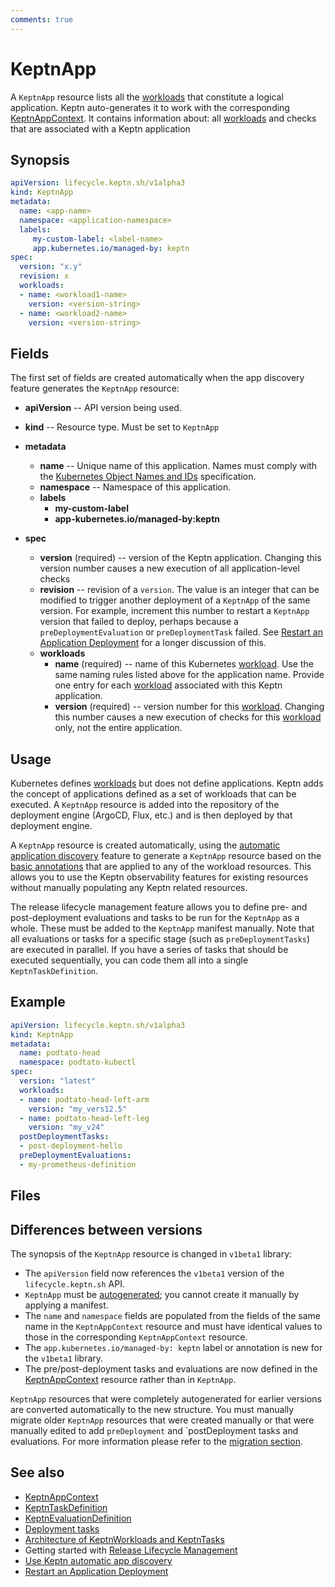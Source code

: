 ```yaml
---
comments: true
---
```


# KeptnApp

A `KeptnApp` resource lists all the [workloads](https://kubernetes.io/docs/concepts/workloads/)
that constitute a logical application.
Keptn auto-generates it to work with the corresponding
[KeptnAppContext](appcontext.md).
It contains information about:
all [workloads](https://kubernetes.io/docs/concepts/workloads/) and checks
that are associated with a Keptn application

## Synopsis

```yaml
apiVersion: lifecycle.keptn.sh/v1alpha3
kind: KeptnApp
metadata:
  name: <app-name>
  namespace: <application-namespace>
  labels:
     my-custom-label: <label-name>
     app.kubernetes.io/managed-by: keptn
spec:
  version: "x.y"
  revision: x
  workloads:
  - name: <workload1-name>
    version: <version-string>
  - name: <workload2-name>
    version: <version-string>
```

## Fields

The first set of fields are created automatically
when the app discovery feature generates the `KeptnApp` resource:

- **apiVersion** -- API version being used.
- **kind** -- Resource type.
   Must be set to `KeptnApp`

- **metadata**
  - **name** -- Unique name of this application.
       Names must comply with the
       [Kubernetes Object Names and IDs](https://kubernetes.io/docs/concepts/overview/working-with-objects/names/#dns-subdomain-names)
       specification.
  - **namespace** -- Namespace of this application.
  - **labels**
    - **my-custom-label**
    - **app-kubernetes.io/managed-by:keptn**

- **spec**
  - **version** (required) -- version of the Keptn application.
       Changing this version number causes a new execution
       of all application-level checks
  - **revision** -- revision of a `version`.
       The value is an integer that can be modified
       to trigger another deployment of a `KeptnApp` of the same version.
       For example, increment this number to restart a `KeptnApp` version
       that failed to deploy, perhaps because a
       `preDeploymentEvaluation` or `preDeploymentTask` failed.
       See
       [Restart an Application Deployment](../../guides/restart-application-deployment.md)
       for a longer discussion of this.
  - **workloads**
    - **name** (required) -- name of this Kubernetes
            [workload](https://kubernetes.io/docs/concepts/workloads/).
            Use the same naming rules listed above for the application name.
            Provide one entry for each [workload](https://kubernetes.io/docs/concepts/workloads/)
            associated with this Keptn application.
    - **version** (required) -- version number for this [workload](https://kubernetes.io/docs/concepts/workloads/).
            Changing this number causes a new execution
            of checks for this [workload](https://kubernetes.io/docs/concepts/workloads/) only,
            not the entire application.

## Usage

Kubernetes defines
[workloads](https://kubernetes.io/docs/concepts/workloads/)
but does not define applications.
Keptn adds the concept of applications
defined as a set of workloads that can be executed.
A `KeptnApp` resource is added
into the repository of the deployment engine
(ArgoCD, Flux, etc.)
and is then deployed by that deployment engine.

A `KeptnApp` resource is created automatically, using the
[automatic application discovery](../../guides/auto-app-discovery.md)
feature to generate a `KeptnApp` resource
based on the
[basic annotations](../../guides/integrate.md#basic-annotations)
that are applied to any of the workload resources.
This allows you to use the Keptn observability features for existing resources
without manually populating any Keptn related resources.

The release lifecycle management feature
allows you to define pre- and post-deployment
evaluations and tasks to be run for the `KeptnApp` as a whole.
These must be added to the `KeptnApp` manifest manually.
Note that all evaluations or tasks for a specific stage
(such as `preDeploymentTasks`)
are executed in parallel.
If you have a series of tasks that should be executed sequentially,
you can code them all into a single `KeptnTaskDefinition`.

## Example

```yaml
apiVersion: lifecycle.keptn.sh/v1alpha3
kind: KeptnApp
metadata:
  name: podtato-head
  namespace: podtato-kubectl
spec:
  version: "latest"
  workloads:
  - name: podtato-head-left-arm
    version: "my_vers12.5"
  - name: podtato-head-left-leg
    version: "my_v24"
  postDeploymentTasks:
  - post-deployment-hello
  preDeploymentEvaluations:
  - my-prometheus-definition
```

## Files

## Differences between versions

The synopsis of the `KeptnApp` resource
is changed in `v1beta1` library:

- The `apiVersion` field now references the `v1beta1` version
  of the `lifecycle.keptn.sh` API.
- `KeptnApp` must be
  [autogenerated](../../guides/auto-app-discovery.md);
  you cannot create it manually by applying a manifest.
- The `name` and `namespace` fields are populated
  from the fields of the same name in the `KeptnAppContext` resource
  and must have identical values to those
  in the corresponding `KeptnAppContext` resource.
- The `app.kubernetes.io/managed-by: keptn` label or annotation
  is new for the `v1beta1` library.
- The pre/post-deployment tasks and evaluations are now defined in the
  [KeptnAppContext](appcontext.md)
  resource rather than in `KeptnApp`.

`KeptnApp` resources that were completely autogenerated
for earlier versions are converted automatically to the new structure.
You must manually migrate older `KeptnApp` resources
that were created manually
or that were manually edited
to add `preDeployment` and `postDeployment tasks and evaluations.
For more information please refer
to the [migration section](../../migrate/keptnapp/index.md).

## See also

- [KeptnAppContext](appcontext.md)
- [KeptnTaskDefinition](taskdefinition.md)
- [KeptnEvaluationDefinition](evaluationdefinition.md)
- [Deployment tasks](../../guides/tasks.md)
- [Architecture of KeptnWorkloads and KeptnTasks](../../components/lifecycle-operator/keptn-apps.md)
- Getting started with
  [Release Lifecycle Management](../../getting-started/lifecycle-management.md)
- [Use Keptn automatic app discovery](../../guides/auto-app-discovery.md)
- [Restart an Application Deployment](../../guides/restart-application-deployment.md)
